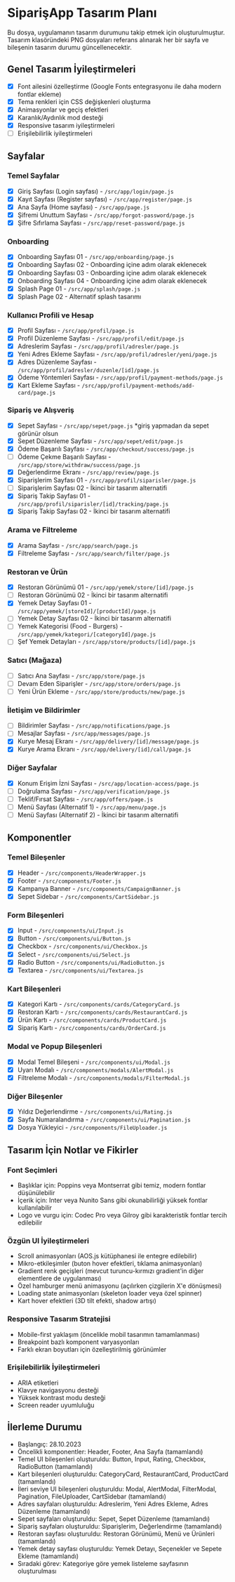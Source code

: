 # SiparişApp Tasarım Planı

Bu dosya, uygulamanın tasarım durumunu takip etmek için oluşturulmuştur. Tasarım klasöründeki PNG dosyaları referans alınarak her bir sayfa ve bileşenin tasarım durumu güncellenecektir.

## Genel Tasarım İyileştirmeleri

- [x] Font ailesini özelleştirme (Google Fonts entegrasyonu ile daha modern fontlar ekleme)
- [x] Tema renkleri için CSS değişkenleri oluşturma
- [x] Animasyonlar ve geçiş efektleri
- [x] Karanlık/Aydınlık mod desteği
- [x] Responsive tasarım iyileştirmeleri
- [ ] Erişilebilirlik iyileştirmeleri

## Sayfalar

### Temel Sayfalar
- [x] Giriş Sayfası (Login sayfası) - `/src/app/login/page.js`
- [x] Kayıt Sayfası (Register sayfası) - `/src/app/register/page.js`
- [x] Ana Sayfa (Home sayfası) - `/src/app/page.js`
- [x] Şifremi Unuttum Sayfası - `/src/app/forgot-password/page.js`
- [x] Şifre Sıfırlama Sayfası - `/src/app/reset-password/page.js`

### Onboarding
- [x] Onboarding Sayfası 01 - `/src/app/onboarding/page.js`
- [x] Onboarding Sayfası 02 - Onboarding içine adım olarak eklenecek
- [x] Onboarding Sayfası 03 - Onboarding içine adım olarak eklenecek
- [x] Onboarding Sayfası 04 - Onboarding içine adım olarak eklenecek
- [x] Splash Page 01 - `/src/app/splash/page.js`
- [x] Splash Page 02 - Alternatif splash tasarımı

### Kullanıcı Profili ve Hesap
- [x] Profil Sayfası - `/src/app/profil/page.js`
- [x] Profil Düzenleme Sayfası - `/src/app/profil/edit/page.js`
- [x] Adreslerim Sayfası - `/src/app/profil/adresler/page.js`
- [x] Yeni Adres Ekleme Sayfası - `/src/app/profil/adresler/yeni/page.js`
- [x] Adres Düzenleme Sayfası - `/src/app/profil/adresler/duzenle/[id]/page.js`
- [x] Ödeme Yöntemleri Sayfası - `/src/app/profil/payment-methods/page.js`
- [x] Kart Ekleme Sayfası - `/src/app/profil/payment-methods/add-card/page.js`

### Sipariş ve Alışveriş
- [x] Sepet Sayfası - `/src/app/sepet/page.js` *giriş yapmadan da sepet görünür olsun
- [x] Sepet Düzenleme Sayfası - `/src/app/sepet/edit/page.js`
- [x] Ödeme Başarılı Sayfası - `/src/app/checkout/success/page.js`
- [ ] Ödeme Çekme Başarılı Sayfası - `/src/app/store/withdraw/success/page.js`
- [x] Değerlendirme Ekranı - `/src/app/review/page.js`
- [x] Siparişlerim Sayfası 01 - `/src/app/profil/siparisler/page.js`
- [ ] Siparişlerim Sayfası 02 - İkinci bir tasarım alternatifi
- [x] Sipariş Takip Sayfası 01 - `/src/app/profil/siparisler/[id]/tracking/page.js`
- [x] Sipariş Takip Sayfası 02 - İkinci bir tasarım alternatifi

### Arama ve Filtreleme
- [x] Arama Sayfası - `/src/app/search/page.js`
- [x] Filtreleme Sayfası - `/src/app/search/filter/page.js`

### Restoran ve Ürün
- [x] Restoran Görünümü 01 - `/src/app/yemek/store/[id]/page.js`
- [ ] Restoran Görünümü 02 - İkinci bir tasarım alternatifi
- [x] Yemek Detay Sayfası 01 - `/src/app/yemek/[storeId]/[productId]/page.js`
- [ ] Yemek Detay Sayfası 02 - İkinci bir tasarım alternatifi
- [ ] Yemek Kategorisi (Food - Burgers) - `/src/app/yemek/kategori/[categoryId]/page.js`
- [ ] Şef Yemek Detayları - `/src/app/store/products/[id]/page.js`

### Satıcı (Mağaza)
- [ ] Satıcı Ana Sayfası - `/src/app/store/page.js`
- [ ] Devam Eden Siparişler - `/src/app/store/orders/page.js`
- [ ] Yeni Ürün Ekleme - `/src/app/store/products/new/page.js`

### İletişim ve Bildirimler
- [ ] Bildirimler Sayfası - `/src/app/notifications/page.js`
- [ ] Mesajlar Sayfası - `/src/app/messages/page.js`
- [x] Kurye Mesaj Ekranı - `/src/app/delivery/[id]/message/page.js`
- [x] Kurye Arama Ekranı - `/src/app/delivery/[id]/call/page.js`

### Diğer Sayfalar
- [x] Konum Erişim İzni Sayfası - `/src/app/location-access/page.js`
- [ ] Doğrulama Sayfası - `/src/app/verification/page.js`
- [ ] Teklif/Fırsat Sayfası - `/src/app/offers/page.js`
- [ ] Menü Sayfası (Alternatif 1) - `/src/app/menu/page.js`
- [ ] Menü Sayfası (Alternatif 2) - İkinci bir tasarım alternatifi

## Komponentler

### Temel Bileşenler
- [x] Header - `/src/components/HeaderWrapper.js`
- [x] Footer - `/src/components/Footer.js`
- [x] Kampanya Banner - `/src/components/CampaignBanner.js`
- [x] Sepet Sidebar - `/src/components/CartSidebar.js`

### Form Bileşenleri
- [x] Input - `/src/components/ui/Input.js`
- [x] Button - `/src/components/ui/Button.js`
- [x] Checkbox - `/src/components/ui/Checkbox.js`
- [x] Select - `/src/components/ui/Select.js`
- [x] Radio Button - `/src/components/ui/RadioButton.js`
- [x] Textarea - `/src/components/ui/Textarea.js`

### Kart Bileşenleri
- [x] Kategori Kartı - `/src/components/cards/CategoryCard.js`
- [x] Restoran Kartı - `/src/components/cards/RestaurantCard.js`
- [x] Ürün Kartı - `/src/components/cards/ProductCard.js`
- [x] Sipariş Kartı - `/src/components/cards/OrderCard.js`

### Modal ve Popup Bileşenleri
- [x] Modal Temel Bileşeni - `/src/components/ui/Modal.js`
- [x] Uyarı Modalı - `/src/components/modals/AlertModal.js`
- [x] Filtreleme Modalı - `/src/components/modals/FilterModal.js`

### Diğer Bileşenler
- [x] Yıldız Değerlendirme - `/src/components/ui/Rating.js`
- [x] Sayfa Numaralandırma - `/src/components/ui/Pagination.js`
- [x] Dosya Yükleyici - `/src/components/FileUploader.js`

## Tasarım İçin Notlar ve Fikirler

### Font Seçimleri
- Başlıklar için: Poppins veya Montserrat gibi temiz, modern fontlar düşünülebilir
- İçerik için: Inter veya Nunito Sans gibi okunabilirliği yüksek fontlar kullanılabilir
- Logo ve vurgu için: Codec Pro veya Gilroy gibi karakteristik fontlar tercih edilebilir

### Özgün UI İyileştirmeleri
- Scroll animasyonları (AOS.js kütüphanesi ile entegre edilebilir)
- Mikro-etkileşimler (buton hover efektleri, tıklama animasyonları)
- Gradient renk geçişleri (mevcut turuncu-kırmızı gradient'in diğer elementlere de uygulanması)
- Özel hamburger menü animasyonu (açılırken çizgilerin X'e dönüşmesi)
- Loading state animasyonları (skeleton loader veya özel spinner)
- Kart hover efektleri (3D tilt efekti, shadow artışı)

### Responsive Tasarım Stratejisi
- Mobile-first yaklaşım (öncelikle mobil tasarımın tamamlanması)
- Breakpoint bazlı komponent varyasyonları
- Farklı ekran boyutları için özelleştirilmiş görünümler

### Erişilebilirlik İyileştirmeleri
- ARIA etiketleri
- Klavye navigasyonu desteği
- Yüksek kontrast modu desteği
- Screen reader uyumluluğu

## İlerleme Durumu
- Başlangıç: 28.10.2023
- Öncelikli komponentler: Header, Footer, Ana Sayfa (tamamlandı)
- Temel UI bileşenleri oluşturuldu: Button, Input, Rating, Checkbox, RadioButton (tamamlandı)
- Kart bileşenleri oluşturuldu: CategoryCard, RestaurantCard, ProductCard (tamamlandı)
- İleri seviye UI bileşenleri oluşturuldu: Modal, AlertModal, FilterModal, Pagination, FileUploader, CartSidebar (tamamlandı)
- Adres sayfaları oluşturuldu: Adreslerim, Yeni Adres Ekleme, Adres Düzenleme (tamamlandı)
- Sepet sayfaları oluşturuldu: Sepet, Sepet Düzenleme (tamamlandı)
- Sipariş sayfaları oluşturuldu: Siparişlerim, Değerlendirme (tamamlandı)
- Restoran sayfası oluşturuldu: Restoran Görünümü, Menü ve Ürünleri (tamamlandı)
- Yemek detay sayfası oluşturuldu: Yemek Detayı, Seçenekler ve Sepete Ekleme (tamamlandı)
- Sıradaki görev: Kategoriye göre yemek listeleme sayfasının oluşturulması 